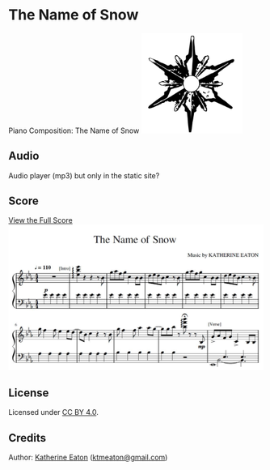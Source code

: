 # The Name of Snow
Piano Composition: The Name of Snow
<img src="https://github.com/ktmeaton/the-name-of-snow/blob/master/images/The_Name_Of_Snow_snowflake.png" alt="The_Name_Of_Snow_snowflake" width="200px"/>

## Audio
Audio player (mp3) but only in the static site?

## Score
[View the Full Score](https://github.com/ktmeaton/the-name-of-snow/blob/master/pdf/The_Name_of_Snow.pdf)  
<img src="https://github.com/ktmeaton/the-name-of-snow/blob/master/images/The_Name_Of_Snow_score_preview.JPG" alt="The_Name_Of_Snow_score_preview" width="700px"/>

## License
Licensed under [CC BY 4.0](https://github.com/ktmeaton/the-name-of-snow/blob/master/LICENSE.md).

## Credits
Author: [Katherine Eaton](https://github.com/ktmeaton) (ktmeaton@gmail.com)  

